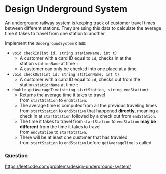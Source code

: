 # Design Underground System
An underground railway system is keeping track of customer travel times between different stations. They are using this data to calculate the average time it takes to travel from one station to another.

Implement the `UndergroundSystem` class:

-   `void checkIn(int id, string stationName, int t)`
    -   A customer with a card ID equal to `id`, checks in at the station `stationName` at time `t`.
    -   A customer can only be checked into one place at a time.
-   `void checkOut(int id, string stationName, int t)`
    -   A customer with a card ID equal to `id`, checks out from the station `stationName` at time `t`.
-   `double getAverageTime(string startStation, string endStation)`
    -   Returns the average time it takes to travel from `startStation` to `endStation`.
    -   The average time is computed from all the previous traveling times from `startStation` to `endStation` that happened **directly**, meaning a check in at `startStation` followed by a check out from `endStation`.
    -   The time it takes to travel from `startStation` to `endStation` **may be different** from the time it takes to travel from `endStation` to `startStation`.
    -   There will be at least one customer that has traveled from `startStation` to `endStation` before `getAverageTime` is called.


















### Question
https://leetcode.com/problems/design-underground-system/